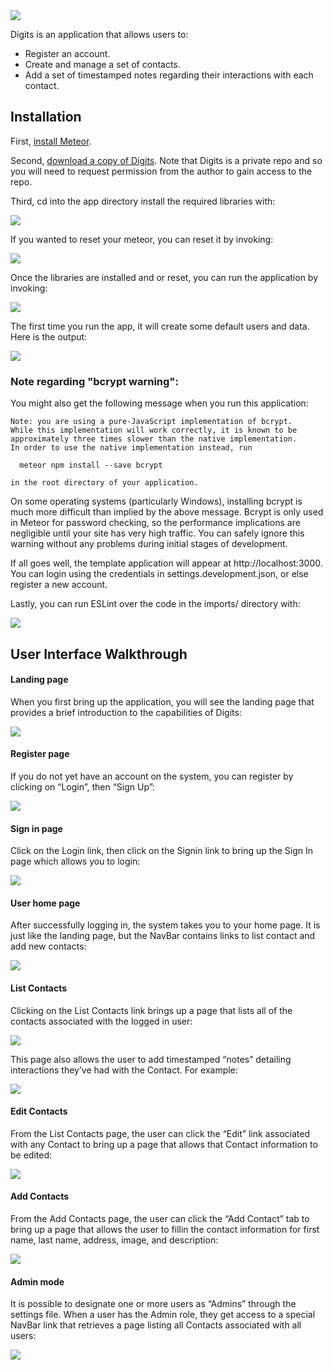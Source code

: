 <img src="doc/landing.png">

Digits is an application that allows users to:

  * Register an account.
  * Create and manage a set of contacts.
  * Add a set of timestamped notes regarding their interactions with each contact.

## Installation

First, [install Meteor](https://www.meteor.com/install).

Second, [download a copy of Digits](https://github.com/kyliehigashionna/digits). Note that Digits is a private repo and so you will need to request permission from the author to gain access to the repo.

Third, cd into the app directory install the required libraries with:

<img src="doc/meteornpminstall.png">

If you wanted to reset your meteor, you can reset it by invoking:

<img src="doc/meteorreset.png">

Once the libraries are installed and or reset, you can run the application by invoking:

<img src="doc/meteornpmrunstartcommand.png">

The first time you run the app, it will create some default users and data. Here is the output:

<img src="doc/meteornpmrunstart.png">

### Note regarding "bcrypt warning":

You might also get the following message when you run this application:

```
Note: you are using a pure-JavaScript implementation of bcrypt.
While this implementation will work correctly, it is known to be
approximately three times slower than the native implementation.
In order to use the native implementation instead, run

  meteor npm install --save bcrypt

in the root directory of your application.
```

On some operating systems (particularly Windows), installing bcrypt is much more difficult than implied by the above message. Bcrypt is only used in Meteor for password checking, so the performance implications are negligible until your site has very high traffic. You can safely ignore this warning without any problems during initial stages of development.

If all goes well, the template application will appear at http://localhost:3000. You can login using the credentials in settings.development.json, or else register a new account.

Lastly, you can run ESLint over the code in the imports/ directory with:

<img src="doc/npmrunlint.png">


## User Interface Walkthrough

#### Landing page

When you first bring up the application, you will see the landing page that provides a brief introduction to the capabilities of Digits:

<img src="doc/landing.png">


#### Register page

If you do not yet have an account on the system, you can register by clicking on “Login”, then “Sign Up”:

<img src="doc/register.png">

#### Sign in page

Click on the Login link, then click on the Signin link to bring up the Sign In page which allows you to login:

<img src="doc/signin.png">

#### User home page

After successfully logging in, the system takes you to your home page. It is just like the landing page, but the NavBar contains links to list contact and add new contacts:

<img src="doc/userhomepage.png">

#### List Contacts

Clicking on the List Contacts link brings up a page that lists all of the contacts associated with the logged in user:

<img src="doc/listcontacts.png">

This page also allows the user to add timestamped “notes” detailing interactions they’ve had with the Contact. For example:

<img src="doc/listcontactsnotes.png">

#### Edit Contacts

From the List Contacts page, the user can click the “Edit” link associated with any Contact to bring up a page that allows that Contact information to be edited:

<img src="doc/editcontacts.png">

#### Add Contacts

From the Add Contacts page, the user can click the “Add Contact” tab to bring up a page that allows the user to fillin the contact information for first name, last name, address, image, and description:

<img src="doc/addcontact.png">

#### Admin mode

It is possible to designate one or more users as “Admins” through the settings file. When a user has the Admin role, they get access to a special NavBar link that retrieves a page listing all Contacts associated with all users:

<img src="doc/adminmode.png">
